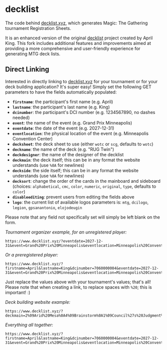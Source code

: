 decklist
========

The code behind [decklist.xyz](https://www.decklist.xyz), which generates Magic: The Gathering tournament Registration Sheets. 

It is an enhanced version of the original [decklist](https://www.decklist.org) project created by April King. This fork includes additional features and improvements aimed at providing a more comprehensive and user-friendly experience for generating MTG deck lists.


## Direct Linking

Interested in directly linking to [decklist.xyz](https://www.decklist.xyz) for your tournament or for your deck building application?  It's super easy!  Simply set the following GET parameters to have the fields automatically populated:

- **`firstname`**: the participant's first name (e.g. April)
- **`lastname`**: the participant's last name (e.g. King)
- **`dcinumber`**: the participant's DCI number (e.g. 1234567890, no dashes needed)
- **`event`**: the name of the event (e.g. Grand Prix Minneapolis)
- **`eventdate`**: the date of the event (e.g. 2027-12-31)
- **`eventlocation`**: the physical location of the event (e.g. Minneapolis Convention Center)
- **`decksheet`**: the deck sheet to use (either `wotc` or `scg`, defaults to `wotc`)
- **`deckname`**: the name of the deck (e.g. "RUG Twin")
- **`deckdesigner`**: the name of the designer of the decklist
- **`deckmain`**: the deck itself; this can be in any format the website understands (use `%0A` for newlines)
- **`deckside`**: the side itself; this can be in any format the website understands (use `%0A` for newlines)
- **`decksort`**: change the order of the cards in the mainboard and sideboard (choices: `alphabetical`, `cmc`, `color`, `numeric`, `original`, `type`, defaults to `color`)
- **`disableediting`**: prevent users from editing the fields above
- **`logo`**: the current list of available logos parameters is: `mtg`, `dcilogo`, `legion`, `gpsanantonio`, `elojodeugin`

Please note that any field not specifically set will simply be left blank on the form.

_Tournament organizer example, for an unregistered player:_

```
https://www.decklist.xyz/?eventdate=2027-12-31&event=Grand%20Prix%20Minneapolis&eventlocation=Minneapolis%20Convention%20Center
```

_Or a preregistered player:_

```
https://www.decklist.xyz/?firstname=April&lastname=King&dcinumber=7060000004&eventdate=2027-12-31&event=Grand%20Prix%20Minneapolis&eventlocation=Minneapolis%20Convention%20Center
```

Just replace the values above with your tournament's values; that's all! Please note that when creating a link, to replace spaces with `%20`; this is important! :)

_Deck building website example:_

```
https://www.decklist.xyz/?deckmain=2%09Arid%20Mesa%0A4%09Brainstorm%0A1%09Council%27s%20Judgment%0A4%09Counterbalance%0A2%09Counterspell%0A2%09Entreat%20the%20Angels%0A4%09Flooded%20Strand%0A4%09Force%20of%20Will%0A4%09Island%0A3%09Jace%2C%20the%20Mind%20Sculptor%0A2%09Plains%0A2%09Polluted%20Delta%0A4%09Ponder%0A2%09Scalding%20Tarn%0A4%09Sensei%27s%20Divining%20Top%0A3%09Snapcaster%20Mage%0A4%09Swords%20to%20Plowshares%0A4%09Terminus%0A3%09Tundra%0A2%09Volcanic%20Island&deckside=1%09Council%27s%20Judgment%0A1%09Counterspell%0A1%09Disenchant%0A3%09Flusterstorm%0A1%09Keranos%2C%20God%20of%20Storms%0A1%09Path%20to%20Exile%0A1%09Pyroblast%0A2%09Red%20Elemental%20Blast%0A2%09Rest%20in%20Peace%0A1%09Supreme%20Verdict%0A1%09Surgical%20Extraction%0A
```
_Everything all together:_

```
https://www.decklist.xyz/?firstname=April&lastname=King&dcinumber=7060000004&eventdate=2027-12-31&event=Grand%20Prix%20Minneapolis&eventlocation=Minneapolis%20Convention%20Center&deckname=Miracles&deckdesigner=CubeApril&deckmain=2%09Arid%20Mesa%0A4%09Brainstorm%0A1%09Council%27s%20Judgment%0A4%09Counterbalance%0A2%09Counterspell%0A2%09Entreat%20the%20Angels%0A4%09Flooded%20Strand%0A4%09Force%20of%20Will%0A4%09Island%0A3%09Jace%2C%20the%20Mind%20Sculptor%0A2%09Plains%0A2%09Polluted%20Delta%0A4%09Ponder%0A2%09Scalding%20Tarn%0A4%09Sensei%27s%20Divining%20Top%0A3%09Snapcaster%20Mage%0A4%09Swords%20to%20Plowshares%0A4%09Terminus%0A3%09Tundra%0A2%09Volcanic%20Island&deckside=1%09Council%27s%20Judgment%0A1%09Counterspell%0A1%09Disenchant%0A3%09Flusterstorm%0A1%09Keranos%2C%20God%20of%20Storms%0A1%09Path%20to%20Exile%0A1%09Pyroblast%0A2%09Red%20Elemental%20Blast%0A2%09Rest%20in%20Peace%0A1%09Supreme%20Verdict%0A1%09Surgical%20Extraction%0A
```
